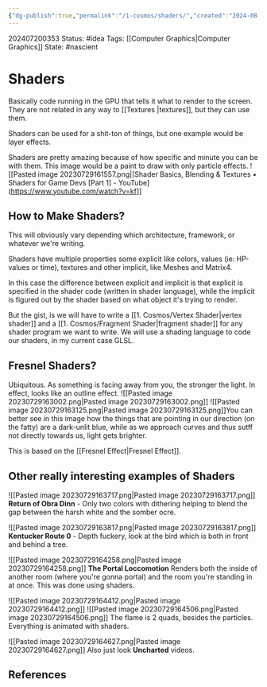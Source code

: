```yaml
---
{"dg-publish":true,"permalink":"/1-cosmos/shaders/","created":"2024-08-31T23:47:14.915-04:00","updated":"2024-07-20T03:53:22.923-04:00"}
---
```


202407200353
Status: #idea
Tags: [[Computer Graphics\|Computer Graphics]]
State: #nascient
# Shaders

Basically code running in the GPU that tells it what to render to the screen. They are not related in any way to [[Textures \|textures]], but they can use them.

Shaders can be used for a shit-ton of things, but one example would be layer effects.
 
Shaders are pretty amazing because of how specific and minute you can be with them. This image would be a paint to draw with only particle effects.
![[Pasted image 20230729161557.png\|[Shader Basics, Blending & Textures • Shaders for Game Devs [Part 1] - YouTube](https://www.youtube.com/watch?v=kf]]

## How to Make Shaders?
This will obviously vary depending which architecture, framework, or whatever we're writing.

Shaders have multiple properties some explicit like colors, values (ie: HP-values or time), textures and other implicit, like Meshes and Matrix4. 

In this case the difference between explicit and implicit is that explicit is specified in the shader code (written in shader language), while the implicit is figured out by the shader based on what object it's trying to render.

But the gist, is we will have to write a [[1. Cosmos/Vertex Shader\|vertex shader]] and a [[1. Cosmos/Fragment Shader\|fragment shader]] for any shader program we want to write. We will use a shading language to code our shaders, in my current case GLSL.

## Fresnel Shaders?
Ubiquitous. As something is facing away from you, the stronger the light. In effect, looks like an outline effect. 
![[Pasted image 20230729163002.png\|Pasted image 20230729163002.png]]
![[Pasted image 20230729163125.png\|Pasted image 20230729163125.png]]You can better see in this image how the things that are pointing in our direction (on the fatty) are a dark-unlit blue, while as we approach curves and thus sutff not directly towards us, light gets brighter.

This is based on the [[Fresnel Effect\|Fresnel Effect]].

## Other really interesting examples of Shaders
![[Pasted image 20230729163717.png\|Pasted image 20230729163717.png]]
**Return of Obra Dinn** - Only two colors with dithering helping to blend the gap between the harsh white and the somber ocre.

![[Pasted image 20230729163817.png\|Pasted image 20230729163817.png]]
**Kentucker Route 0** - Depth fuckery, look at the bird which is both in front and behind a tree.

![[Pasted image 20230729164258.png\|Pasted image 20230729164258.png]]
**The Portal Loccomotion** Renders both the inside of another room (where you're gonna portal) and the room you're standing in at once. This was done using shaders.

![[Pasted image 20230729164412.png\|Pasted image 20230729164412.png]]
![[Pasted image 20230729164506.png\|Pasted image 20230729164506.png]]
The flame is 2 quads, besides the particles. Everything is animated with shaders.

![[Pasted image 20230729164627.png\|Pasted image 20230729164627.png]]
Also just look **Uncharted** videos.



## References
